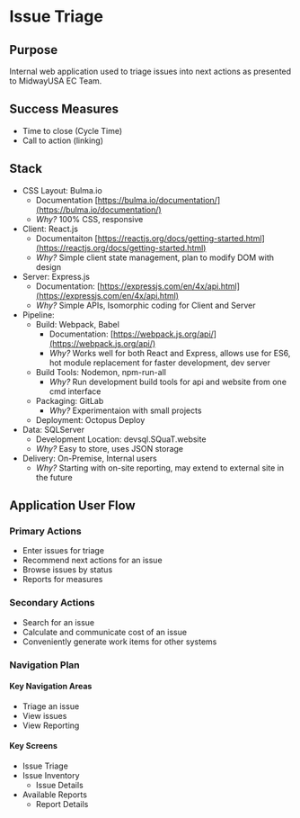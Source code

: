 # Issue Triage

## Purpose

Internal web application used to triage issues into next actions as presented to MidwayUSA EC Team.

## Success Measures

- Time to close (Cycle Time)
- Call to action (linking)

## Stack

- CSS Layout: Bulma.io
  - Documentation [https://bulma.io/documentation/](https://bulma.io/documentation/)
  - _Why?_ 100% CSS, responsive
- Client: React.js
  - Documentaiton [https://reactjs.org/docs/getting-started.html](https://reactjs.org/docs/getting-started.html)
  - _Why?_ Simple client state management, plan to modify DOM with design
- Server: Express.js
  - Documentation: [https://expressjs.com/en/4x/api.html](https://expressjs.com/en/4x/api.html)
  - _Why?_ Simple APIs, Isomorphic coding for Client and Server
- Pipeline:
  - Build: Webpack, Babel
    - Documentation: [https://webpack.js.org/api/](https://webpack.js.org/api/)
    - _Why?_ Works well for both React and Express, allows use for ES6, hot module replacement for faster development, dev server
  - Build Tools: Nodemon, npm-run-all
    - _Why?_ Run development build tools for api and website from one cmd interface
  - Packaging: GitLab
    - _Why?_ Experimentaion with small projects
  - Deployment: Octopus Deploy
- Data: SQLServer
  - Development Location: devsql.SQuaT.website
  - _Why?_ Easy to store, uses JSON storage
- Delivery: On-Premise, Internal users
  - _Why?_ Starting with on-site reporting, may extend to external site in the future

## Application User Flow

### Primary Actions

- Enter issues for triage
- Recommend next actions for an issue
- Browse issues by status
- Reports for measures

### Secondary Actions

- Search for an issue
- Calculate and communicate cost of an issue
- Conveniently generate work items for other systems

### Navigation Plan

#### Key Navigation Areas

- Triage an issue
- View issues
- View Reporting

#### Key Screens

- Issue Triage
- Issue Inventory
  - Issue Details
- Available Reports
  - Report Details
